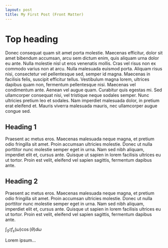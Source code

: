 ```yaml
---
layout: post
title: My First Post (Front Matter)
---
```


# Top heading

Donec consequat quam sit amet porta molestie. Maecenas efficitur, dolor sit amet bibendum accumsan, arcu sem dictum enim, quis aliquam urna dolor eu ante. Nulla molestie nisl ut eros venenatis mollis. Cras vel risus non ex commodo varius non at arcu. Nulla malesuada euismod porta. Aliquam risus nisi, consectetur vel pellentesque sed, semper id magna. Maecenas in facilisis felis, suscipit efficitur tellus. Vestibulum magna lorem, ultrices dapibus quam non, fermentum pellentesque nisi. Maecenas vel condimentum ante. Aenean vel augue quam. Curabitur quis egestas mi. Sed ullamcorper consequat nisi, vel tristique neque sodales semper. Nunc ultricies pretium leo et sodales. Nam imperdiet malesuada dolor, in pretium erat eleifend et. Mauris viverra malesuada mauris, nec ullamcorper augue congue sed.

## Heading 1

Praesent ac metus eros. Maecenas malesuada neque magna, et pretium odio fringilla sit amet. Proin accumsan ultricies molestie. Donec ut nulla porttitor nunc molestie semper eget in urna. Nam sed nibh aliquam, imperdiet elit et, cursus ante. Quisque ut sapien in lorem facilisis ultrices eu ut tortor. Proin est velit, eleifend vel sapien sagittis, fermentum dapibus ante.

## Heading 2

Praesent ac metus eros. Maecenas malesuada neque magna, et pretium odio fringilla sit amet. Proin accumsan ultricies molestie. Donec ut nulla porttitor nunc molestie semper eget in urna. Nam sed nibh aliquam, imperdiet elit et, cursus ante. Quisque ut sapien in lorem facilisis ultrices eu ut tortor. Proin est velit, eleifend vel sapien sagittis, fermentum dapibus ante.



$\int_{S^2}f_s(\omega)\cos(\theta)d\omega$



Lorem ipsum...